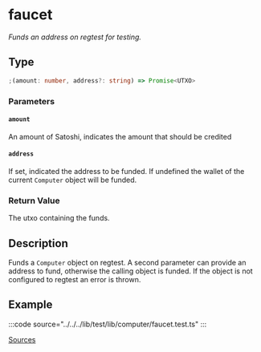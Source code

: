 # faucet

_Funds an address on regtest for testing._

## Type

```ts
;(amount: number, address?: string) => Promise<UTXO>
```

### Parameters

#### `amount`

An amount of Satoshi, indicates the amount that should be credited

#### `address`

If set, indicated the address to be funded. If undefined the wallet of the current `Computer` object will be funded.

### Return Value

The utxo containing the funds.

## Description

Funds a `Computer` object on regtest. A second parameter can provide an address to fund, otherwise the calling object is funded. If the object is not configured to regtest an error is thrown.

## Example

:::code source="../../../lib/test/lib/computer/faucet.test.ts" :::

<a href="https://github.com/bitcoin-computer/monorepo/blob/main/packages/lib/test/lib/computer/faucet.test.ts" target=_blank>Sources</a>
